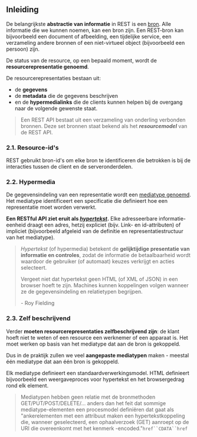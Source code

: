 ## Inleiding

De belangrijkste **abstractie van informatie** in REST is een [bron][1]. Alle informatie die we kunnen noemen, kan een bron zijn. Een REST-bron kan bijvoorbeeld een document of afbeelding, een tijdelijke service, een verzameling andere bronnen of een niet-virtueel object (bijvoorbeeld een persoon) zijn.

De status van de resource, op een bepaald moment, wordt de **resourcerepresentatie genoemd**.

De resourcerepresentaties bestaan uit:

-   de **gegevens**
-   de **metadata** die de gegevens beschrijven
-   en de **hypermedialinks** die de clients kunnen helpen bij de overgang naar de volgende gewenste staat.

> Een REST API bestaat uit een verzameling van onderling verbonden bronnen. Deze set bronnen staat bekend als het _**resourcemodel**_ van de REST API.

### 2.1. Resource-id's

REST gebruikt bron-id's om elke bron te identificeren die betrokken is bij de interacties tussen de client en de serveronderdelen.

### 2.2. Hypermedia

De gegevensindeling van een representatie wordt een [mediatype genoemd][2]. Het mediatype identificeert een specificatie die definieert hoe een representatie moet worden verwerkt.

**Een RESTful API ziet eruit als [_hypertekst_][3].** Elke adresseerbare informatie-eenheid draagt een adres, hetzij expliciet (bijv. Link- en id-attributen) of impliciet (bijvoorbeeld afgeleid van de definitie en representatiestructuur van het mediatype).

> _Hypertekst_ (of hypermedia) betekent de **gelijktijdige presentatie van informatie en controles**, zodat de informatie de betaalbaarheid wordt waardoor de gebruiker (of automaat) keuzes verkrijgt en acties selecteert.
> 
> Vergeet niet dat hypertekst geen HTML (of XML of JSON) in een browser hoeft te zijn. Machines kunnen koppelingen volgen wanneer ze de gegevensindeling en relatietypen begrijpen.
> 
> \- Roy Fielding

### 2.3. Zelf beschrijvend

Verder **moeten resourcerepresentaties zelfbeschrijvend zijn**: de klant hoeft niet te weten of een resource een werknemer of een apparaat is. Het moet werken op basis van het mediatype dat aan de bron is gekoppeld.

Dus in de praktijk zullen we veel **aangepaste mediatypen** maken - meestal één mediatype dat aan één bron is gekoppeld.

Elk mediatype definieert een standaardverwerkingsmodel. HTML definieert bijvoorbeeld een weergaveproces voor hypertekst en het browsergedrag rond elk element.

> Mediatypen hebben geen relatie met de bronmethoden GET/PUT/POST/DELETE/... anders dan het feit dat sommige mediatype-elementen een procesmodel definiëren dat gaat als "ankerelementen met een attribuut maken een hypertekstkoppeling die, wanneer geselecteerd, een ophaalverzoek (GET) aanroept op de URI die overeenkomt met het kenmerk -encoded."`href``CDATA``href`

[1]: https://restfulapi.net/resource-naming/
[2]: https://www.iana.org/assignments/media-types/media-types.xhtml
[3]: https://restfulapi.net/hateoas/